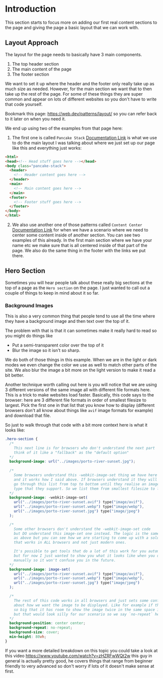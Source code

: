 # Introduction
This section starts to focus more on adding our first real content sections to the page and giving the page a basic layout that we can work with.

## Layout Approach
The layout for the page needs to basically have 3 main components.
1. The top header section
2. The main content of the page
3. The footer section

We want to set it up where the header and the footer only really take up as much size as needed. However, for the main section we want that to then take up the rest of the page. For some of these things they are super common and appear on lots of different websites so you don't have to write that code yourself.

Bookmark this page: https://web.dev/patterns/layout/ so you can refer back to it later on when you need it.

We end up using two of the examples from that page here:
1. The first one is called `Pancake Stack` [Documentation Link](https://web.dev/patterns/layout/pancake-stack/) is what we use to do the main layout I was talking about where we just set up our page like this and everything just works:

```html
<html>
<head><!-- Head stuff goes here --></head>
<body class="pancake-stack">
  <header>
    <!-- Header content goes here -->
  </header>
  <main>
    <!-- Main content goes here -->
  </main>
  <footer>
    <!-- Footer stuff goes here -->
  </footer>
</body>
</html>
```

2. We also use another one of those patterns called `Content Center` [Documentation Link](https://web.dev/centering-in-css/) for when we have a scenario where we need to center some content inside of another section. You can see two examples of this already. In the first main section where we have your name etc we make sure that is all centered inside of that part of the page. We also do the same thing in the footer with the links we put there.

## Hero Section
Sometimes you will hear people talk about these really big sections at the top of a page as the `Hero section` on the page. I just wanted to call out a couple of things to keep in mind about it so far.

### Background Images
This is also a very common thing that people tend to use all the time where they have a background image and then text over the top of it.

The problem with that is that it can sometimes make it really hard to read so you might do things like 
- Put a semi-transparent color over the top of it
- Blur the image so it isn't so sharp.

We do both of those things in this example. When we are in the light or dark modes we even change the color we use as well to match other parts of the site. We also blur the image a bit more on the light version to make it read a bit better.

Another technique worth calling out here is you will notice that we are using 3 different versions of the same image all with different file formats here. This is a trick to make websites load faster. Basically, this code says to the browser: here are 3 different file formats in order of smallest filesize to largest. Pick the first one in that list that you know how to display (different browsers don't all know about things like `avif` image formats for example) and download that file.

So just to walk through that code with a bit more context here is what it looks like:

```css
.hero-section {
  /* 
    This next line is for browsers who don't understand the next part 
    think of it like a "fallback" as the "default option"
  */
  background-image: url("../images/porto-river-sunset.jpg");
  
  /* 
    Some browsers understand this -webkit-image-set thing we have here 
    and it works how I said above. If browsers understand it they will 
    go through this list from top to bottom until they realise an image 
    type that they support. So we list them from smallest filesize to largest
  */
  background-image: -webkit-image-set(
    url("../images/porto-river-sunset.avif") type("image/avif"),
    url("../images/porto-river-sunset.webp") type("image/webp"),
    url("../images/porto-river-sunset.jpg") type("image/jpeg")
  );

  /* 
    Some other browsers don't understand the -webkit-image-set code 
    but DO understand this image-set one instead. The logic is the same 
    as above but you can see how we are starting to come up with a solution 
    that works in ALL browsers and not just modern ones.

    It's possible to get tools that do a lot of this work for you automatically
    but for now I just wanted to show you what it looks like when you do it 
    manually so it won't confuse you in the future.
  */
  background-image: image-set(
    url("../images/porto-river-sunset.avif") type("image/avif"),
    url("../images/porto-river-sunset.webp") type("image/webp"),
    url("../images/porto-river-sunset.jpg") type("image/jpeg")
  );

  /* 
    The rest of this code works in all browsers and just sets some configuration 
    about how we want the image to be displayed. Like for example if the screen is 
    so big that it has room to show the image twice in the same space it could do that 
    but that would look silly for our scenario so we say `no-repeat` here.
  */
  background-position: center center;
  background-repeat: no-repeat;
  background-size: cover;
  min-height: 80vh;
}
```

If you want a more detailed breakdown on this topic you could take a look at this video https://www.youtube.com/watch?v=zHZRFwWQt2w this guy in general is actually pretty good, he covers things that range from beginner friendly to very advanced so don't worry if lots of it doesn't make sense at first.